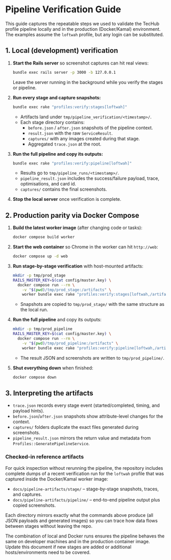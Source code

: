 # Pipeline Verification Guide

This guide captures the repeatable steps we used to validate the TecHub profile pipeline locally and
in the production (Docker/Kamal) environment. The examples assume the `loftwah` profile, but any
login can be substituted.

## 1. Local (development) verification

1. **Start the Rails server** so screenshot captures can hit real views:

   ```bash
   bundle exec rails server -p 3000 -b 127.0.0.1
   ```

   Leave the server running in the background while you verify the stages or pipeline.

2. **Run every stage and capture snapshots:**

   ```bash
   bundle exec rake "profiles:verify:stages[loftwah]"
   ```

   - Artifacts land under `tmp/pipeline_verification/<timestamp>/`.
   - Each stage directory contains:
     - `before.json` / `after.json` snapshots of the pipeline context.
     - `result.json` with the raw `ServiceResult`.
     - `captures/` with any images created during that stage.
     - Aggregated `trace.json` at the root.

3. **Run the full pipeline and copy its outputs:**

   ```bash
   bundle exec rake "profiles:verify:pipeline[loftwah]"
   ```

   - Results go to `tmp/pipeline_runs/<timestamp>/`.
   - `pipeline_result.json` includes the success/failure payload, trace, optimisations, and card id.
   - `captures/` contains the final screenshots.

4. **Stop the local server** once verification is complete.

## 2. Production parity via Docker Compose

1. **Build the latest worker image** (after changing code or tasks):

   ```bash
   docker compose build worker
   ```

2. **Start the web container** so Chrome in the worker can hit `http://web`:

   ```bash
   docker compose up -d web
   ```

3. **Run stage-by-stage verification** with host-mounted artifacts:

   ```bash
   mkdir -p tmp/prod_stage
   RAILS_MASTER_KEY=$(cat config/master.key) \
     docker compose run --rm \
       -v "$(pwd)/tmp/prod_stage:/artifacts" \
       worker bundle exec rake "profiles:verify:stages[loftwah,/artifacts,http://web]"
   ```

   - Snapshots are copied to `tmp/prod_stage/` with the same structure as the local run.

4. **Run the full pipeline** and copy its outputs:

   ```bash
   mkdir -p tmp/prod_pipeline
   RAILS_MASTER_KEY=$(cat config/master.key) \
     docker compose run --rm \
       -v "$(pwd)/tmp/prod_pipeline:/artifacts" \
       worker bundle exec rake "profiles:verify:pipeline[loftwah,/artifacts,http://web]"
   ```

   - The result JSON and screenshots are written to `tmp/prod_pipeline/`.

5. **Shut everything down** when finished:
   ```bash
   docker compose down
   ```

## 3. Interpreting the artifacts

- `trace.json` records every stage event (started/completed, timing, and payload hints).
- `before.json`/`after.json` snapshots show attribute-level changes for the context.
- `captures/` folders duplicate the exact files generated during screenshots.
- `pipeline_result.json` mirrors the return value and metadata from
  `Profiles::GeneratePipelineService`.

### Checked-in reference artifacts

For quick inspection without rerunning the pipeline, the repository includes complete dumps of a
recent verification run for the `loftwah` profile that was captured inside the Docker/Kamal worker
image:

- `docs/pipeline-artifacts/stage/` – stage-by-stage snapshots, traces, and captures.
- `docs/pipeline-artifacts/pipeline/` – end-to-end pipeline output plus copied screenshots.

Each directory mirrors exactly what the commands above produce (all JSON payloads and generated
images) so you can trace how data flows between stages without leaving the repo.

The combination of local and Docker runs ensures the pipeline behaves the same on developer machines
and in the production container image. Update this document if new stages are added or additional
hosts/environments need to be covered.
